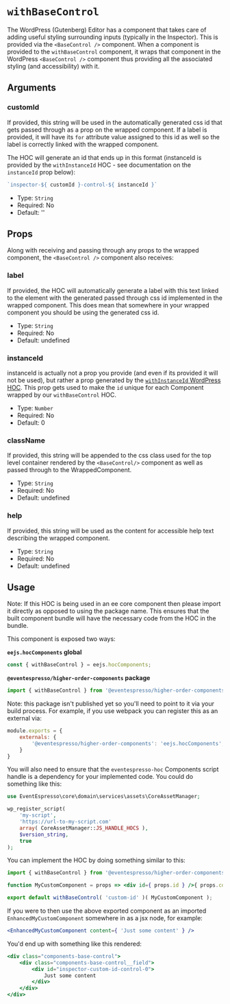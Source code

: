 # `withBaseControl`

The WordPress (Gutenberg) Editor has a component that takes care of adding useful styling surrounding inputs (typically in the Inspector). This is provided via the `<BaseControl />` component.  When a component is provided to the `withBaseControl` component, it wraps that component in the WordPress `<BaseControl />` component thus providing all the associated styling (and accessibility) with it.

## Arguments

### customId

If provided, this string will be used in the automatically generated css id that gets passed through as a prop on the wrapped component.  If a label is provided, it will have its `for` attribute value assigned to this id as well so the label is correctly linked with the wrapped component.

The HOC will generate an id that ends up in this format (instanceId is provided by the `withInstanceId` HOC - see documentation on the `instanceId` prop below):

```js
`inspector-${ customId }-control-${ instanceId }`
```

- Type: `String`
- Required: No
- Default: ''

## Props

Along with receiving and passing through any props to the wrapped component, the `<BaseControl />` component also receives:

### label

If provided, the HOC will automatically generate a label with this text linked to the element with the generated passed through css id implemented in the wrapped component.  This does mean that somewhere in your wrapped component you should be using the generated css id.

- Type: `String`
- Required: No
- Default: undefined

### instanceId

instanceId is actually not a prop you provide (and even if its provided it will not be used), but rather a prop generated by the [`withInstanceId` WordPress HOC](https://github.com/WordPress/gutenberg/tree/master/components/higher-order/with-instance-id). This prop gets used to make the `id` unique for each Component wrapped by our `withBaseControl` HOC.

- Type: `Number`
- Required: No
- Default: 0

### className

If provided, this string will be appended to the css class used for the top level container rendered by the `<BaseControl/>` component as well as passed through to the WrappedComponent.

- Type: `String`
- Required: No
- Default: undefined

### help

If provided, this string will be used as the content for accessible help text describing the wrapped component.

- Type: `String`
- Required: No
- Default: undefined

## Usage

Note: If this HOC is being used in an ee core component then please import it directly as opposed to using the package name.  This ensures that the built component bundle will have the necessary code from the HOC in the bundle.

This component is exposed two ways:

**`eejs.hocComponents` global**

```js
const { withBaseControl } = eejs.hocComponents;
```

**`@eventespresso/higher-order-components` package**

```js
import { withBaseControl } from '@eventespresso/higher-order-components';
```

Note: this package isn't published yet so you'll need to point to it via your build process. For example, if you use webpack you can register this as an external via:

```js
module.exports = {
    externals: {
        '@eventespresso/higher-order-components': 'eejs.hocComponents',
    }
}
```

You will also need to ensure that the `eventespresso-hoc` Components script handle is a dependency for your implemented code. You could do something like this:

```php
use EventEspresso\core\domain\services\assets\CoreAssetManager;

wp_register_script(
    'my-script',
    'https://url-to-my-script.com'
    array( CoreAssetManager::JS_HANDLE_HOCS ),
    $version_string,
    true
);
```

You can implement the HOC by doing something similar to this:

```jsx
import { withBaseControl } from '@eventespresso/higher-order-components';

function MyCustomComponent = props => <div id={ props.id } />{ props.content }</div>;

export default withBaseControl( 'custom-id' )( MyCustomComponent );
```

If you were to then use the above exported component as an imported `EnhancedMyCustomComponent` somewhere in as a jsx node, for example:

```jsx
<EnhancedMyCustomComponent content={ 'Just some content' } />
```

You'd end up with something like this rendered:

```jsx
<div class="components-base-control">
    <div class="components-base-control__field">
        <div id="inspector-custom-id-control-0">
            Just some content
        </div>
    </div>
</div>
```

